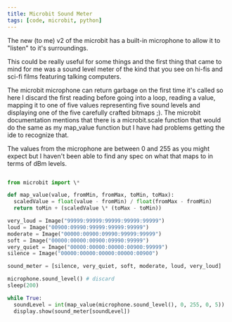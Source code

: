 ```yaml
---
title: Microbit Sound Meter
tags: [code, microbit, python]
---
```


The new (to me) v2 of the microbit has a built-in microphone to allow it to "listen" to it's surroundings.

This could be really useful for some things and the first thing that came to mind for me was a sound level meter of the
kind that you see on hi-fis and sci-fi films featuring talking computers.

The microbit microphone can return garbage on the first time it's called so here I discard the first reading before going
into a loop, reading a value, mapping it to one of five values representing five sound levels and displaying one of the
five carefully crafted bitmaps ;). The microbit documentation mentions that there is a microbit.scale function that would do the same as my map_value function but I have had problems getting the ide to recognize that.

The values from the microphone are between 0 and 255 as you might expect but I haven't been able to find any
spec on what that maps to in terms of dBm levels.

```python

from microbit import \*

def map_value(value, fromMin, fromMax, toMin, toMax):
  scaledValue = float(value - fromMin) / float(fromMax - fromMin)
  return toMin + (scaledValue \* (toMax - toMin))

very_loud = Image("99999:99999:99999:99999:99999")
loud = Image("00900:09990:99999:99999:99999")
moderate = Image("00000:00900:09990:99999:99999")
soft = Image("00000:00000:00900:09990:99999")
very_quiet = Image("00000:00000:00000:00900:99999")
silence = Image("00000:00000:00000:00000:00900")

sound_meter = [silence, very_quiet, soft, moderate, loud, very_loud]

microphone.sound_level() # discard
sleep(200)

while True:
  soundLevel = int(map_value(microphone.sound_level(), 0, 255, 0, 5))
  display.show(sound_meter[soundLevel])

```
